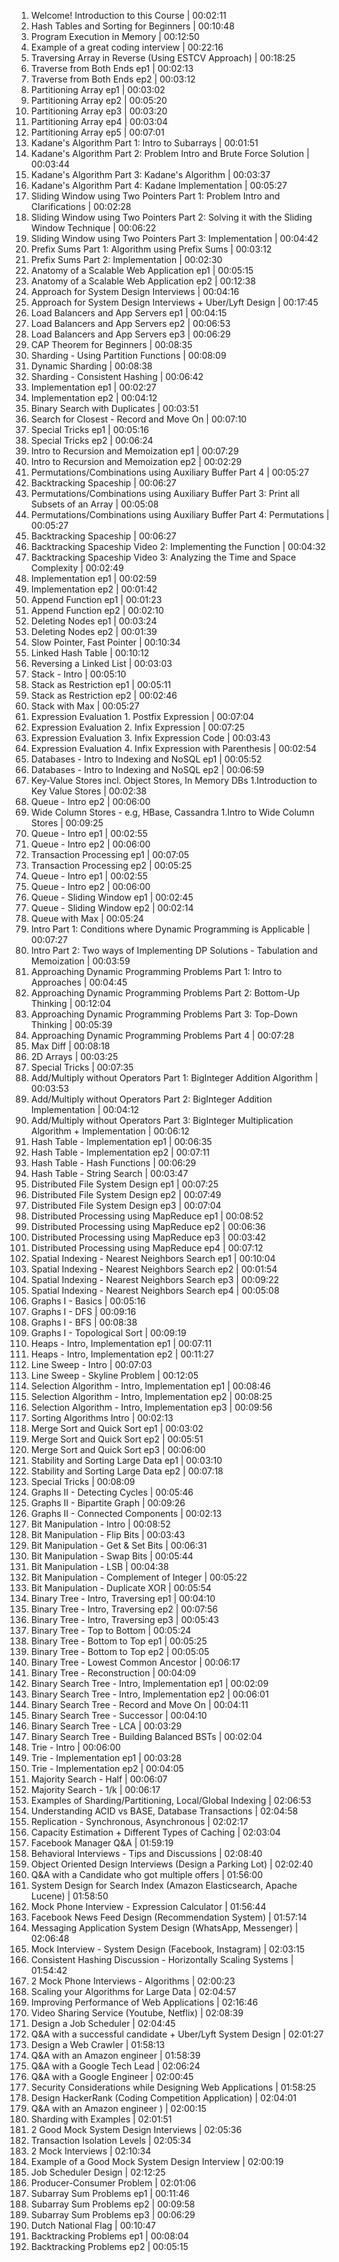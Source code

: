 1. Welcome! Introduction to this Course | 00:02:11
2. Hash Tables and Sorting for Beginners | 00:10:48
3. Program Execution in Memory | 00:12:50
4. Example of a great coding interview | 00:22:16
5. Traversing Array in Reverse (Using ESTCV Approach) | 00:18:25
6. Traverse from Both Ends ep1 | 00:02:13
7. Traverse from Both Ends ep2 | 00:03:12
8. Partitioning Array ep1 | 00:03:02
9. Partitioning Array ep2 | 00:05:20
10. Partitioning Array ep3 | 00:03:20
11. Partitioning Array ep4 | 00:03:04
12. Partitioning Array ep5 | 00:07:01
13. Kadane's Algorithm Part 1: Intro to Subarrays | 00:01:51
14. Kadane's Algorithm Part 2: Problem Intro and Brute Force Solution | 00:03:44
15. Kadane's Algorithm Part 3: Kadane's Algorithm | 00:03:37
16. Kadane's Algorithm Part 4: Kadane Implementation | 00:05:27
17. Sliding Window using Two Pointers Part 1: Problem Intro and Clarifications | 00:02:28
18. Sliding Window using Two Pointers Part 2: Solving it with the Sliding Window Technique | 00:06:22
19. Sliding Window using Two Pointers Part 3: Implementation | 00:04:42
20. Prefix Sums Part 1: Algorithm using Prefix Sums | 00:03:12
21. Prefix Sums Part 2: Implementation | 00:02:30
22. Anatomy of a Scalable Web Application ep1 | 00:05:15
23. Anatomy of a Scalable Web Application ep2 | 00:12:38
24. Approach for System Design Interviews | 00:04:16
25. Approach for System Design Interviews + Uber/Lyft Design | 00:17:45
26. Load Balancers and App Servers ep1 | 00:04:15
27. Load Balancers and App Servers ep2 | 00:06:53
28. Load Balancers and App Servers ep3 | 00:06:29
29. CAP Theorem for Beginners | 00:08:35
30. Sharding - Using Partition Functions | 00:08:09
31. Dynamic Sharding | 00:08:38
32. Sharding - Consistent Hashing | 00:06:42
33. Implementation ep1 | 00:02:27
34. Implementation ep2 | 00:04:12
35. Binary Search with Duplicates | 00:03:51
36. Search for Closest - Record and Move On | 00:07:10
37. Special Tricks ep1 | 00:05:16
38. Special Tricks ep2 | 00:06:24
39. Intro to Recursion and Memoization ep1 | 00:07:29
40. Intro to Recursion and Memoization ep2 | 00:02:29
41. Permutations/Combinations using Auxiliary Buffer Part 4 | 00:05:27
42. Backtracking Spaceship | 00:06:27
43. Permutations/Combinations using Auxiliary Buffer Part 3: Print all Subsets of an Array | 00:05:08
44. Permutations/Combinations using Auxiliary Buffer Part 4: Permutations | 00:05:27
45. Backtracking Spaceship | 00:06:27
46. Backtracking Spaceship Video 2: Implementing the Function | 00:04:32
47. Backtracking Spaceship Video 3: Analyzing the Time and Space Complexity | 00:02:49
48. Implementation ep1 | 00:02:59
49. Implementation ep2 | 00:01:42
50. Append Function ep1 | 00:01:23
51. Append Function ep2 | 00:02:10
52. Deleting Nodes ep1 | 00:03:24
53. Deleting Nodes ep2 | 00:01:39
54. Slow Pointer, Fast Pointer | 00:10:34
55. Linked Hash Table | 00:10:12
56. Reversing a Linked List | 00:03:03
57. Stack - Intro | 00:05:10
58. Stack as Restriction ep1 | 00:05:11
59. Stack as Restriction ep2 | 00:02:46
60. Stack with Max | 00:05:27
61. Expression Evaluation 1. Postfix Expression | 00:07:04
62. Expression Evaluation 2. Infix Expression | 00:07:25
63. Expression Evaluation 3. Infix Expression Code | 00:03:43
64. Expression Evaluation 4. Infix Expression with Parenthesis | 00:02:54
65. Databases - Intro to Indexing and NoSQL ep1 | 00:05:52
66. Databases - Intro to Indexing and NoSQL ep2 | 00:06:59
67. Key-Value Stores incl. Object Stores, In Memory DBs 1.Introduction to Key Value Stores | 00:02:38
68. Queue - Intro ep2 | 00:06:00
69. Wide Column Stores - e.g, HBase, Cassandra 1.Intro to Wide Column Stores | 00:09:25
70. Queue - Intro ep1 | 00:02:55
71. Queue - Intro ep2 | 00:06:00
72. Transaction Processing ep1 | 00:07:05
73. Transaction Processing ep2 | 00:05:25
74. Queue - Intro ep1 | 00:02:55
75. Queue - Intro ep2 | 00:06:00
76. Queue - Sliding Window ep1 | 00:02:45
77. Queue - Sliding Window ep2 | 00:02:14
78. Queue with Max | 00:05:24
79. Intro Part 1: Conditions where Dynamic Programming is Applicable | 00:07:27
80. Intro Part 2: Two ways of Implementing DP Solutions - Tabulation and Memoization | 00:03:59
81. Approaching Dynamic Programming Problems Part 1: Intro to Approaches | 00:04:45
82. Approaching Dynamic Programming Problems Part 2: Bottom-Up Thinking | 00:12:04
83. Approaching Dynamic Programming Problems Part 3: Top-Down Thinking | 00:05:39
84. Approaching Dynamic Programming Problems Part 4 | 00:07:28
85. Max Diff | 00:08:18
86. 2D Arrays | 00:03:25
87. Special Tricks | 00:07:35
88. Add/Multiply without Operators Part 1: BigInteger Addition Algorithm | 00:03:53
89. Add/Multiply without Operators Part 2: BigInteger Addition Implementation | 00:04:12
90. Add/Multiply without Operators Part 3: BigInteger Multiplication Algorithm + Implementation | 00:06:12
91. Hash Table - Implementation ep1 | 00:06:35
92. Hash Table - Implementation ep2 | 00:07:11
93. Hash Table - Hash Functions | 00:06:29
94. Hash Table - String Search | 00:03:47
95. Distributed File System Design ep1 | 00:07:25
96. Distributed File System Design ep2 | 00:07:49
97. Distributed File System Design ep3 | 00:07:04
98. Distributed Processing using MapReduce ep1 | 00:08:52
99. Distributed Processing using MapReduce ep2 | 00:06:36
100. Distributed Processing using MapReduce ep3 | 00:03:42
101. Distributed Processing using MapReduce ep4 | 00:07:12
102. Spatial Indexing - Nearest Neighbors Search ep1 | 00:10:04
103. Spatial Indexing - Nearest Neighbors Search ep2 | 00:01:54
104. Spatial Indexing - Nearest Neighbors Search ep3 | 00:09:22
105. Spatial Indexing - Nearest Neighbors Search ep4 | 00:05:08
106. Graphs I - Basics | 00:05:16
107. Graphs I - DFS | 00:09:16
108. Graphs I - BFS | 00:08:38
109. Graphs I - Topological Sort | 00:09:19
110. Heaps - Intro, Implementation ep1 | 00:07:11
111. Heaps - Intro, Implementation ep2 | 00:11:27
112. Line Sweep - Intro | 00:07:03
113. Line Sweep - Skyline Problem | 00:12:05
114. Selection Algorithm - Intro, Implementation ep1 | 00:08:46
115. Selection Algorithm - Intro, Implementation ep2 | 00:08:25
116. Selection Algorithm - Intro, Implementation ep3 | 00:09:56
117. Sorting Algorithms Intro | 00:02:13
118. Merge Sort and Quick Sort ep1 | 00:03:02
119. Merge Sort and Quick Sort ep2 | 00:05:51
120. Merge Sort and Quick Sort ep3 | 00:06:00
121. Stability and Sorting Large Data ep1 | 00:03:10
122. Stability and Sorting Large Data ep2 | 00:07:18
123. Special Tricks | 00:08:09
124. Graphs II - Detecting Cycles | 00:05:46
125. Graphs II - Bipartite Graph | 00:09:26
126. Graphs II - Connected Components | 00:02:13
127. Bit Manipulation - Intro | 00:08:52
128. Bit Manipulation - Flip Bits | 00:03:43
129. Bit Manipulation - Get & Set Bits | 00:06:31
130. Bit Manipulation - Swap Bits | 00:05:44
131. Bit Manipulation - LSB | 00:04:38
132. Bit Manipulation - Complement of Integer | 00:05:22
133. Bit Manipulation - Duplicate XOR | 00:05:54
134. Binary Tree - Intro, Traversing ep1 | 00:04:10
135. Binary Tree - Intro, Traversing ep2 | 00:07:56
136. Binary Tree - Intro, Traversing ep3 | 00:05:43
137. Binary Tree - Top to Bottom | 00:05:24
138. Binary Tree - Bottom to Top ep1 | 00:05:25
139. Binary Tree - Bottom to Top ep2 | 00:05:05
140. Binary Tree - Lowest Common Ancestor | 00:06:17
141. Binary Tree - Reconstruction | 00:04:09
142. Binary Search Tree - Intro, Implementation ep1 | 00:02:09
143. Binary Search Tree - Intro, Implementation ep2 | 00:06:01
144. Binary Search Tree - Record and Move On | 00:04:11
145. Binary Search Tree - Successor | 00:04:10
146. Binary Search Tree - LCA | 00:03:29
147. Binary Search Tree - Building Balanced BSTs | 00:02:04
148. Trie - Intro | 00:06:00
149. Trie - Implementation ep1 | 00:03:28
150. Trie - Implementation ep2 | 00:04:05
151. Majority Search - Half | 00:06:07
152. Majority Search - 1/k | 00:06:17
153. Examples of Sharding/Partitioning, Local/Global Indexing | 02:06:53
154. Understanding ACID vs BASE, Database Transactions | 02:04:58
155. Replication - Synchronous, Asynchronous | 02:02:17
156. Capacity Estimation + Different Types of Caching | 02:03:04
157. Facebook Manager Q&A | 01:59:19
158. Behavioral Interviews - Tips and Discussions | 02:08:40
159. Object Oriented Design Interviews (Design a Parking Lot) | 02:02:40
160. Q&A with a Candidate who got multiple offers | 01:56:00
161. System Design for Search Index (Amazon Elasticsearch, Apache Lucene) | 01:58:50
162. Mock Phone Interview - Expression Calculator | 01:56:44
163. Facebook News Feed Design (Recommendation System) | 01:57:14
164. Messaging Application System Design (WhatsApp, Messenger) | 02:06:48
165. Mock Interview - System Design (Facebook, Instagram) | 02:03:15
166. Consistent Hashing Discussion - Horizontally Scaling Systems | 01:54:42
167. 2 Mock Phone Interviews - Algorithms | 02:00:23
168. Scaling your Algorithms for Large Data | 02:04:57
169. Improving Performance of Web Applications | 02:16:46
170. Video Sharing Service (Youtube, Netflix) | 02:08:39
171. Design a Job Scheduler | 02:04:45
172. Q&A with a successful candidate + Uber/Lyft System Design | 02:01:27
173. Design a Web Crawler | 01:58:13
174. Q&A with an Amazon engineer | 01:58:39
175. Q&A with a Google Tech Lead | 02:06:24
176. Q&A with a Google Engineer | 02:00:45
177. Security Considerations while Designing Web Applications | 01:58:25
178. Design HackerRank (Coding Competition Application) | 02:04:01
179. Q&A with an Amazon engineer ) | 02:00:15
180. Sharding with Examples | 02:01:51
181. 2 Good Mock System Design Interviews | 02:05:36
182. Transaction Isolation Levels | 02:05:34
183. 2 Mock Interviews | 02:10:34
184. Example of a Good Mock System Design Interview | 02:00:19
185. Job Scheduler Design | 02:12:25
186. Producer-Consumer Problem | 02:01:06
187. Subarray Sum Problems ep1 | 00:11:46
188. Subarray Sum Problems ep2 | 00:09:58
189. Subarray Sum Problems ep3 | 00:06:29
190. Dutch National Flag | 00:10:47
191. Backtracking Problems ep1 | 00:08:04
192. Backtracking Problems ep2 | 00:05:15